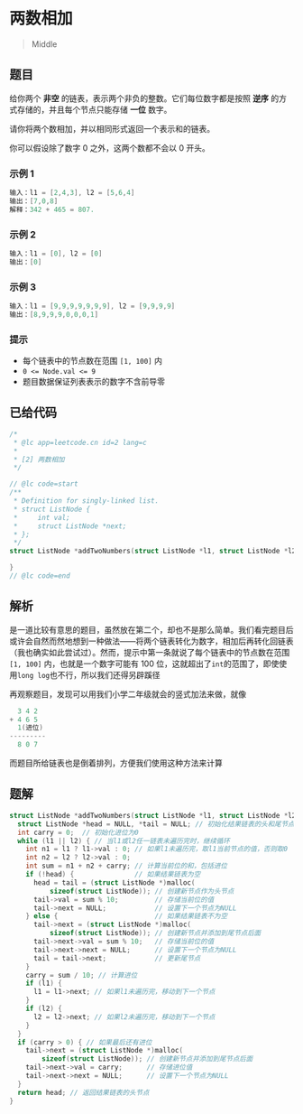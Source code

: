 # 两数相加

> Middle

## 题目

给你两个 **非空** 的链表，表示两个非负的整数。它们每位数字都是按照 **逆序** 的方式存储的，并且每个节点只能存储 **一位** 数字。

请你将两个数相加，并以相同形式返回一个表示和的链表。

你可以假设除了数字 0 之外，这两个数都不会以 0 开头。

### 示例 1

```c
输入：l1 = [2,4,3], l2 = [5,6,4]
输出：[7,0,8]
解释：342 + 465 = 807.
```

### 示例 2

```c
输入：l1 = [0], l2 = [0]
输出：[0]
```

### 示例 3

```c
输入：l1 = [9,9,9,9,9,9,9], l2 = [9,9,9,9]
输出：[8,9,9,9,0,0,0,1]
```

### 提示

- 每个链表中的节点数在范围 `[1, 100]` 内
- `0 <= Node.val <= 9`
- 题目数据保证列表表示的数字不含前导零

## 已给代码

```c
/*
 * @lc app=leetcode.cn id=2 lang=c
 *
 * [2] 两数相加
 */

// @lc code=start
/**
 * Definition for singly-linked list.
 * struct ListNode {
 *     int val;
 *     struct ListNode *next;
 * };
 */
struct ListNode *addTwoNumbers(struct ListNode *l1, struct ListNode *l2) {

}
// @lc code=end

```

## 解析

是一道比较有意思的题目，虽然放在第二个，却也不是那么简单。我们看完题目后或许会自然而然地想到一种做法——将两个链表转化为数字，相加后再转化回链表（我也确实如此尝试过）。然而，提示中第一条就说了每个链表中的节点数在范围 `[1, 100]` 内，也就是一个数字可能有 100 位，这就超出了`int`的范围了，即使使用`long log`也不行，所以我们还得另辟蹊径

再观察题目，发现可以用我们小学二年级就会的竖式加法来做，就像

```c
  3 4 2
+ 4 6 5
  1(进位)
---------
  8 0 7
```

而题目所给链表也是倒着排列，方便我们使用这种方法来计算

## 题解

```c
struct ListNode *addTwoNumbers(struct ListNode *l1, struct ListNode *l2) {
  struct ListNode *head = NULL, *tail = NULL; // 初始化结果链表的头和尾节点
  int carry = 0;  // 初始化进位为0
  while (l1 || l2) { // 当l1或l2任一链表未遍历完时，继续循环
    int n1 = l1 ? l1->val : 0; // 如果l1未遍历完，取l1当前节点的值，否则取0
    int n2 = l2 ? l2->val : 0;
    int sum = n1 + n2 + carry; // 计算当前位的和，包括进位
    if (!head) {               // 如果结果链表为空
      head = tail = (struct ListNode *)malloc(
          sizeof(struct ListNode)); // 创建新节点作为头节点
      tail->val = sum % 10;         // 存储当前位的值
      tail->next = NULL;            // 设置下一个节点为NULL
    } else {                        // 如果结果链表不为空
      tail->next = (struct ListNode *)malloc(
          sizeof(struct ListNode)); // 创建新节点并添加到尾节点后面
      tail->next->val = sum % 10;   // 存储当前位的值
      tail->next->next = NULL;      // 设置下一个节点为NULL
      tail = tail->next;            // 更新尾节点
    }
    carry = sum / 10; // 计算进位
    if (l1) {
      l1 = l1->next; // 如果l1未遍历完，移动到下一个节点
    }
    if (l2) {
      l2 = l2->next; // 如果l2未遍历完，移动到下一个节点
    }
  }
  if (carry > 0) { // 如果最后还有进位
    tail->next = (struct ListNode *)malloc(
        sizeof(struct ListNode)); // 创建新节点并添加到尾节点后面
    tail->next->val = carry;      // 存储进位值
    tail->next->next = NULL;      // 设置下一个节点为NULL
  }
  return head; // 返回结果链表的头节点
}
```
